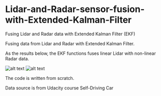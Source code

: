 # Lidar-and-Radar-sensor-fusion-with-Extended-Kalman-Filter
Fusing Lidar and Radar data with Extended Kalman Filter (EKF)

Fusing data from Lidar and Radar with Extended Kalman Filter.

As the results below, the EKF functions fuses linear Lidar with non-linear Radar data.


![alt text](https://github.com/paulyehtw/Lidar-and-Radar-sensor-fusion-with-Extended-Kalman-Filter/blob/master/Result1.png)
![alt text](https://github.com/paulyehtw/Lidar-and-Radar-sensor-fusion-with-Extended-Kalman-Filter/blob/master/Result2.png)

The code is written from scratch.

Data source is from Udacity course Self-Driving Car

